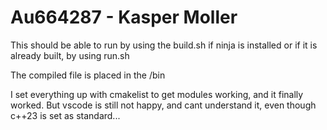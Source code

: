 # Au664287 - Kasper Moller

This should be able to run by using the build.sh if ninja is installed or if it
is already built, by using run.sh

The compiled file is placed in the /bin


I set everything up with cmakelist to get modules working, and it finally
worked. But vscode is still not happy, and cant understand it, even though c++23
is set as standard...